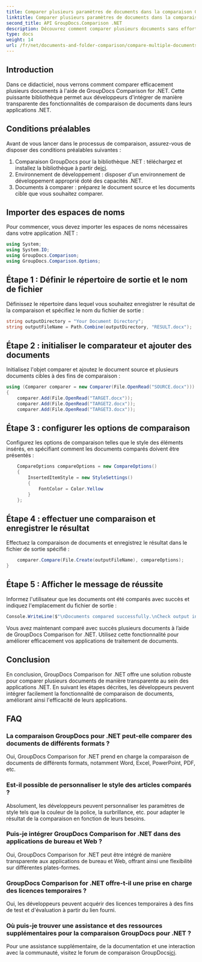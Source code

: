```yaml
---
title: Comparer plusieurs paramètres de documents dans la comparaison GroupDocs pour .NET
linktitle: Comparer plusieurs paramètres de documents dans la comparaison GroupDocs pour .NET
second_title: API GroupDocs.Comparison .NET
description: Découvrez comment comparer plusieurs documents sans effort à l'aide de GroupDocs Comparison for .NET. Suivez notre guide étape par étape pour un traitement fluide des documents.
type: docs
weight: 14
url: /fr/net/documents-and-folder-comparison/compare-multiple-documents-settings-dotnet/
---
```

## Introduction
Dans ce didacticiel, nous verrons comment comparer efficacement plusieurs documents à l'aide de GroupDocs Comparison for .NET. Cette puissante bibliothèque permet aux développeurs d'intégrer de manière transparente des fonctionnalités de comparaison de documents dans leurs applications .NET.
## Conditions préalables
Avant de vous lancer dans le processus de comparaison, assurez-vous de disposer des conditions préalables suivantes :
1.  Comparaison GroupDocs pour la bibliothèque .NET : téléchargez et installez la bibliothèque à partir de[ici](https://releases.groupdocs.com/comparison/net/).
2. Environnement de développement : disposer d'un environnement de développement approprié doté des capacités .NET.
3. Documents à comparer : préparez le document source et les documents cible que vous souhaitez comparer.

## Importer des espaces de noms
Pour commencer, vous devez importer les espaces de noms nécessaires dans votre application .NET :
```csharp
using System;
using System.IO;
using GroupDocs.Comparison;
using GroupDocs.Comparison.Options;
```
## Étape 1 : Définir le répertoire de sortie et le nom de fichier
Définissez le répertoire dans lequel vous souhaitez enregistrer le résultat de la comparaison et spécifiez le nom du fichier de sortie :
```csharp
string outputDirectory = "Your Document Directory";
string outputFileName = Path.Combine(outputDirectory, "RESULT.docx");
```
## Étape 2 : initialiser le comparateur et ajouter des documents
Initialisez l'objet comparer et ajoutez le document source et plusieurs documents cibles à des fins de comparaison :
```csharp
using (Comparer comparer = new Comparer(File.OpenRead("SOURCE.docx")))
{
    comparer.Add(File.OpenRead("TARGET.docx"));
    comparer.Add(File.OpenRead("TARGET2.docx"));
    comparer.Add(File.OpenRead("TARGET3.docx"));
```
## Étape 3 : configurer les options de comparaison
Configurez les options de comparaison telles que le style des éléments insérés, en spécifiant comment les documents comparés doivent être présentés :
```csharp
    CompareOptions compareOptions = new CompareOptions()
    {
        InsertedItemStyle = new StyleSettings()
        {
            FontColor = Color.Yellow
        }
    };
```
## Étape 4 : effectuer une comparaison et enregistrer le résultat
Effectuez la comparaison de documents et enregistrez le résultat dans le fichier de sortie spécifié :
```csharp
    comparer.Compare(File.Create(outputFileName), compareOptions);
}
```
## Étape 5 : Afficher le message de réussite
Informez l'utilisateur que les documents ont été comparés avec succès et indiquez l'emplacement du fichier de sortie :
```csharp
Console.WriteLine($"\nDocuments compared successfully.\nCheck output in {outputDirectory}.");
```
Vous avez maintenant comparé avec succès plusieurs documents à l’aide de GroupDocs Comparison for .NET. Utilisez cette fonctionnalité pour améliorer efficacement vos applications de traitement de documents.

## Conclusion
En conclusion, GroupDocs Comparison for .NET offre une solution robuste pour comparer plusieurs documents de manière transparente au sein des applications .NET. En suivant les étapes décrites, les développeurs peuvent intégrer facilement la fonctionnalité de comparaison de documents, améliorant ainsi l'efficacité de leurs applications.
## FAQ
### La comparaison GroupDocs pour .NET peut-elle comparer des documents de différents formats ?
Oui, GroupDocs Comparison for .NET prend en charge la comparaison de documents de différents formats, notamment Word, Excel, PowerPoint, PDF, etc.
### Est-il possible de personnaliser le style des articles comparés ?
Absolument, les développeurs peuvent personnaliser les paramètres de style tels que la couleur de la police, la surbrillance, etc. pour adapter le résultat de la comparaison en fonction de leurs besoins.
### Puis-je intégrer GroupDocs Comparison for .NET dans des applications de bureau et Web ?
Oui, GroupDocs Comparison for .NET peut être intégré de manière transparente aux applications de bureau et Web, offrant ainsi une flexibilité sur différentes plates-formes.
### GroupDocs Comparison for .NET offre-t-il une prise en charge des licences temporaires ?
Oui, les développeurs peuvent acquérir des licences temporaires à des fins de test et d'évaluation à partir du lien fourni.
### Où puis-je trouver une assistance et des ressources supplémentaires pour la comparaison GroupDocs pour .NET ?
 Pour une assistance supplémentaire, de la documentation et une interaction avec la communauté, visitez le forum de comparaison GroupDocs[ici](https://forum.groupdocs.com/c/comparison/12).